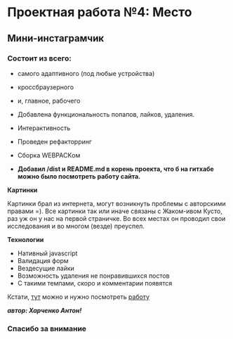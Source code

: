# Проектная работа №4: Место

## Мини-инстаграмчик

### Состоит из всего:

* самого адаптивного (под любые устройства)
* кроссбраузерного
* и, главное, рабочего
* Добавлена функциональность попапов, лайков, удаления.
* Интерактивность
* Проведен рефакторринг
* Сборка WEBPACKом

* **Добавил /dist и README.md в корень проекта, что б на гитхабе можно было посмотреть работу сайта.**

**Картинки**

Картинки брал из интернета, могут возникнуть проблемы с авторскими правами =). Все картинки 
так или иначе связаны с Жаком-ивом Кусто, раз уж он у нас на первой страничке. Во всех местах он проводил свои исследования и во многом (везде) преуспел.

**Технологии**

- Нативный javascript  
- Валидация форм  
- Вездесущие лайки
- Возможность удаления не понравившихся постов
- С такими темпами, скоро и комментарии появятся


Кстати, [тут](https://norchah.github.io/mesto/dist) можно и нужно посмотреть [работу](https://norchah.github.io/mesto/dist)

***автор: Харченко Антон!***
### Спасибо за внимание


